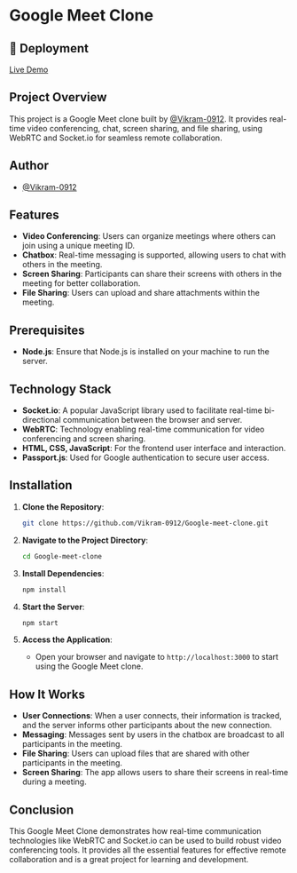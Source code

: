 

# Google Meet Clone

## 🚀 Deployment

[Live Demo]((https://vikram-0912.github.io/Google-meet-clone/))

## Project Overview

This project is a Google Meet clone built by [@Vikram-0912](https://github.com/Vikram-0912). It provides real-time video conferencing, chat, screen sharing, and file sharing, using WebRTC and Socket.io for seamless remote collaboration.

## Author

- [@Vikram-0912](https://github.com/Vikram-0912)

## Features

- **Video Conferencing**: Users can organize meetings where others can join using a unique meeting ID.
- **Chatbox**: Real-time messaging is supported, allowing users to chat with others in the meeting.
- **Screen Sharing**: Participants can share their screens with others in the meeting for better collaboration.
- **File Sharing**: Users can upload and share attachments within the meeting.

## Prerequisites

- **Node.js**: Ensure that Node.js is installed on your machine to run the server.

## Technology Stack

- **Socket.io**: A popular JavaScript library used to facilitate real-time bi-directional communication between the browser and server.
- **WebRTC**: Technology enabling real-time communication for video conferencing and screen sharing.
- **HTML, CSS, JavaScript**: For the frontend user interface and interaction.
- **Passport.js**: Used for Google authentication to secure user access.

## Installation

1. **Clone the Repository**:
    ```bash
    git clone https://github.com/Vikram-0912/Google-meet-clone.git
    ```

2. **Navigate to the Project Directory**:
    ```bash
    cd Google-meet-clone
    ```

3. **Install Dependencies**:
    ```bash
    npm install
    ```

4. **Start the Server**:
    ```bash
    npm start
    ```

5. **Access the Application**:
    - Open your browser and navigate to `http://localhost:3000` to start using the Google Meet clone.

## How It Works

- **User Connections**: When a user connects, their information is tracked, and the server informs other participants about the new connection.
- **Messaging**: Messages sent by users in the chatbox are broadcast to all participants in the meeting.
- **File Sharing**: Users can upload files that are shared with other participants in the meeting.
- **Screen Sharing**: The app allows users to share their screens in real-time during a meeting.

## Conclusion

This Google Meet Clone demonstrates how real-time communication technologies like WebRTC and Socket.io can be used to build robust video conferencing tools. It provides all the essential features for effective remote collaboration and is a great project for learning and development.
